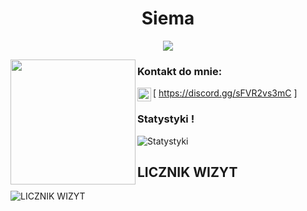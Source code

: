 
<h1 align="center">Siema</h1>

<p align="center">
  <img src="https://readme-typing-svg.herokuapp.com/?center=true&vCenter=true&color=da3287&width=500&lines=+discord.gg/sFVR2vs3mC" />
</p>


<img align="left" height="200" src="https://media.giphy.com/media/YMkdLKfomkpDGNM9NB/giphy.gif"/>



### Kontakt do mnie:

[<img align="left" alt="Discord" width="22px" src="https://cdn.jsdelivr.net/npm/simple-icons@v3/icons/discord.svg" /> https://discord.gg/sFVR2vs3mC ]
<br />


### Statystyki !
![Statystyki](https://github-readme-stats.vercel.app/api?username=MlodyR&count_private=true&show_icons=true?theme=buefy)


## LICZNIK WIZYT
![LICZNIK WIZYT](https://profile-counter.glitch.me/MlodyR/count.svg)

<br />
